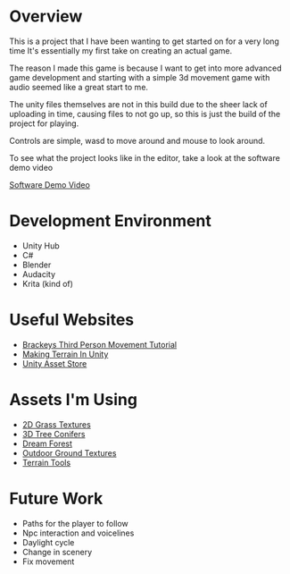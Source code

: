 # Overview

This is a project that I have been wanting to get started on for a very long time
It's essentially my first take on creating an actual game.

The reason I made this game is because I want to get into more advanced game development and starting with a simple 3d movement game with audio seemed like a great start to me.

The unity files themselves are not in this build due to the sheer lack of uploading in time, causing files to not go up, so this is just the build of the project for playing.

Controls are simple, wasd to move around and mouse to look around.

To see what the project looks like in the editor, take a look at the software demo video

[Software Demo Video](https://www.youtube.com/watch?v=MbIqA6z1lMs)

# Development Environment

* Unity Hub
* C#
* Blender
* Audacity
* Krita (kind of)

# Useful Websites
* [Brackeys Third Person Movement Tutorial](https://www.youtube.com/watch?v=4HpC--2iowE&t=349s)
* [Making Terrain In Unity](https://www.youtube.com/watch?v=ddy12WHqt-M)
* [Unity Asset Store](https://assetstore.unity.com/)

# Assets I'm Using
* [2D Grass Textures](https://assetstore.unity.com/packages/2d/textures-materials/nature/grass-flowers-pack-free-138810)
* [3D Tree Conifers](https://assetstore.unity.com/packages/3d/vegetation/trees/conifers-botd-142076)
* [Dream Forest](https://assetstore.unity.com/packages/3d/vegetation/trees/dream-forest-tree-105297)
* [Outdoor Ground Textures](https://assetstore.unity.com/packages/2d/textures-materials/floors/outdoor-ground-textures-12555)
* [Terrain Tools](https://assetstore.unity.com/packages/2d/textures-materials/nature/terrain-tools-sample-asset-pack-145808)

# Future Work

* Paths for the player to follow
* Npc interaction and voicelines
* Daylight cycle
* Change in scenery
* Fix movement
